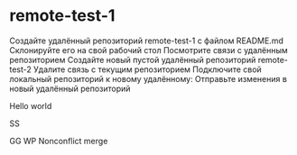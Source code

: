 # remote-test-1
Создайте удалённый репозиторий remote-test-1 с файлом README.md
Склонируйте его на свой рабочий стол
Посмотрите связи с удалённым репозиторием 
Создайте новый пустой удалённый репозиторий remote-test-2
Удалите связь с текущим репозиторием
Подключите свой локальный репозиторий к новому удалённому:
Отправьте изменения в новый удалённый репозиторий

Hello world

SS

GG WP
Nonconflict merge
